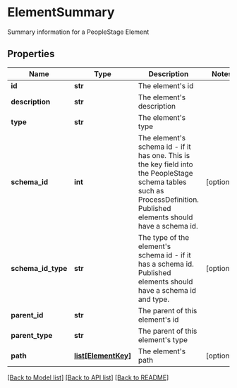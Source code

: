 # ElementSummary

Summary information for a PeopleStage Element
## Properties
Name | Type | Description | Notes
------------ | ------------- | ------------- | -------------
**id** | **str** | The element&#39;s id | 
**description** | **str** | The element&#39;s description | 
**type** | **str** | The element&#39;s type | 
**schema_id** | **int** | The element&#39;s schema id - if it has one.  This is the key field into the PeopleStage schema tables such as ProcessDefinition.  Published elements should have a schema id. | [optional] 
**schema_id_type** | **str** | The type of the element&#39;s schema id - if it has a schema id.  Published elements should have a schema id and type. | [optional] 
**parent_id** | **str** | The parent of this element&#39;s id | 
**parent_type** | **str** | The parent of this element&#39;s type | 
**path** | [**list[ElementKey]**](ElementKey.md) | The element&#39;s path | [optional] 

[[Back to Model list]](../README.md#documentation-for-models) [[Back to API list]](../README.md#documentation-for-api-endpoints) [[Back to README]](../README.md)



